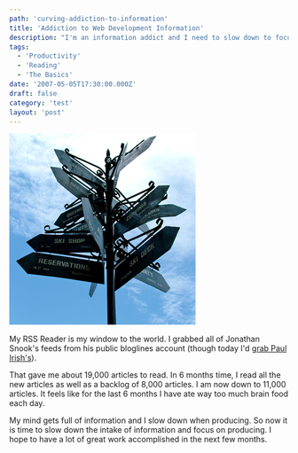 ```yaml
---
path: 'curving-addiction-to-information'
title: 'Addiction to Web Development Information'
description: "I'm an information addict and I need to slow down to focus on development, rather than scouring the internet intaking too much information."
tags:
  - 'Productivity'
  - 'Reading'
  - 'The Basics'
date: '2007-05-05T17:30:00.000Z'
draft: false
category: 'test'
layout: 'post'
---
```


![](./many-directions.jpg)

My RSS Reader is my window to the world. I grabbed all of Jonathan Snook's feeds from his public bloglines account (though today I'd [grab Paul Irish's](http://www.paulirish.com/2011/web-browser-frontend-and-standards-feeds-to-follow/)).

That gave me about 19,000 articles to read. In 6 months time, I read all the new articles as well as a backlog of 8,000 articles. I am now down to 11,000 articles. It feels like for the last 6 months I have ate way too much brain food each day.

My mind gets full of information and I slow down when producing. So now it is time to slow down the intake of information and focus on producing. I hope to have a lot of great work accomplished in the next few months.
